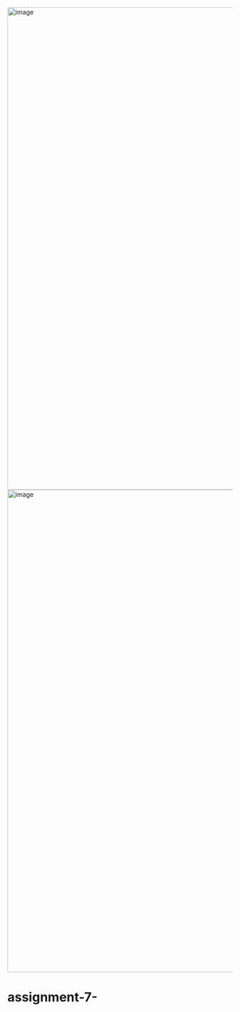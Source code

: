 <img width="1920" height="1080" alt="image" src="https://github.com/user-attachments/assets/c8ce5b21-723b-49f6-bb31-3af1cf182ad4" />
<img width="1920" height="1080" alt="image" src="https://github.com/user-attachments/assets/101db9c9-5a75-4060-ba8f-cf42274620e7" />

# assignment-7-
